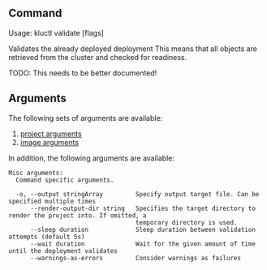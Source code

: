 <!-- This comment is uncommented when auto-synced to www-kluctl.io

---
title: "validate"
linkTitle: "validate"
weight: 10
description: >
    validate command
---
-->

## Command
<!-- BEGIN SECTION "validate" "Usage" false -->
Usage: kluctl validate [flags]

Validates the already deployed deployment
This means that all objects are retrieved from the cluster and checked for readiness.

TODO: This needs to be better documented!

<!-- END SECTION -->

## Arguments
The following sets of arguments are available:
1. [project arguments](./common-arguments.md#project-arguments)
1. [image arguments](./common-arguments.md#image-arguments)

In addition, the following arguments are available:
<!-- BEGIN SECTION "validate" "Misc arguments" true -->
```
Misc arguments:
  Command specific arguments.

  -o, --output stringArray         Specify output target file. Can be specified multiple times
      --render-output-dir string   Specifies the target directory to render the project into. If omitted, a
                                   temporary directory is used.
      --sleep duration             Sleep duration between validation attempts (default 5s)
      --wait duration              Wait for the given amount of time until the deployment validates
      --warnings-as-errors         Consider warnings as failures

```
<!-- END SECTION -->
